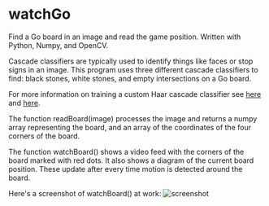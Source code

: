 # watchGo
Find a Go board in an image and read the game position. Written with Python, Numpy, and OpenCV.

Cascade classifiers are typically used to identify things like faces or stop signs in an image.
This program uses three different cascade classifiers to find: black stones, white stones, and empty intersections on a Go board.

For more information on training a custom Haar cascade classifier see [here](http://coding-robin.de/2013/07/22/train-your-own-opencv-haar-classifier.html) and [here](http://note.sonots.com/SciSoftware/haartraining.html).

The function readBoard(image) processes the image and returns a numpy array representing the board, and an array of the coordinates of the four corners of the board.

The function watchBoard() shows a video feed with the corners of the board marked with red dots.
It also shows a diagram of the current board position.
These update after every time motion is detected around the board.

Here's a screenshot of watchBoard() at work:
![screenshot](https://raw.githubusercontent.com/daniel-bandstra/watchGo/master/screenshot.png)
